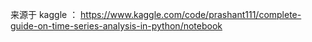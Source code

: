 来源于 kaggle ： https://www.kaggle.com/code/prashant111/complete-guide-on-time-series-analysis-in-python/notebook